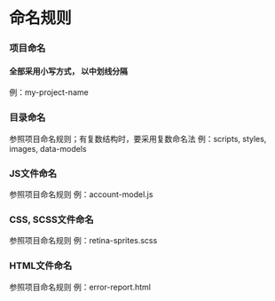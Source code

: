 # 命名规则
### 项目命名
#### 全部采用小写方式， 以中划线分隔
例：my-project-name
### 目录命名
参照项目命名规则；有复数结构时，要采用复数命名法
例：scripts, styles, images, data-models
### JS文件命名
参照项目命名规则
例：account-model.js
### CSS, SCSS文件命名
参照项目命名规则
例：retina-sprites.scss
### HTML文件命名
参照项目命名规则
例：error-report.html
